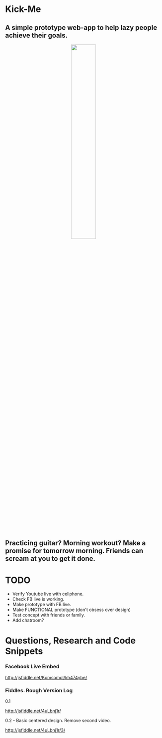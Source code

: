 # Kick-Me

## A simple prototype web-app to help lazy people achieve their goals. 

<p align="center">
<img src="http://i.imgur.com/mh5Myae.jpg" width="40%" height="auto">
</p>

## Practicing guitar? Morning workout? Make a promise for tomorrow morning. Friends can scream at you to get it done.

# TODO

- Verify Youtube live with cellphone.
- Check FB live is working.
- Make prototype with FB live.
- Make FUNCTIONAL prototype (don't obsess over design)
- Test concept with friends or family. 
- Add chatroom?

# Questions, Research and Code Snippets

### Facebook Live Embed

http://jsfiddle.net/Komsomol/kh474ybe/







### Fiddles. Rough Version Log

0.1 

http://jsfiddle.net/4uLbnj1r/

0.2 - Basic centered design. Remove second video. 

http://jsfiddle.net/4uLbnj1r/3/

